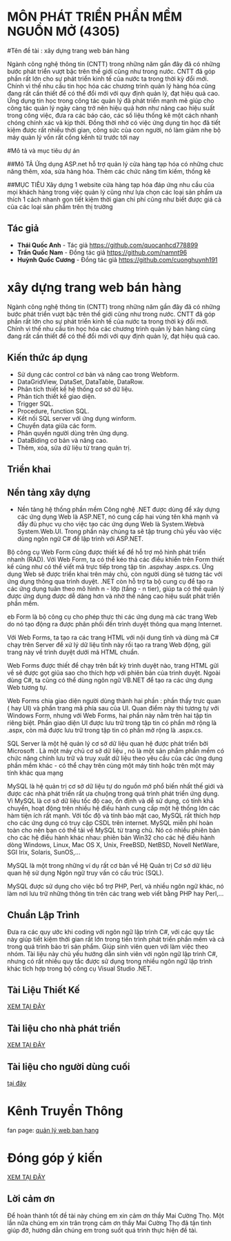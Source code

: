 # MÔN PHÁT TRIỂN PHẦN MỀM NGUỒN MỞ (4305)

#Tên đề tài : xây dựng trang web bán hàng


                
Ngành công nghệ thông tin (CNTT) trong những năm gần đây đã có những bước phát triển vượt bậc trên thế giới cũng như trong nước. CNTT đã góp phần rất lớn cho sự phát triển kinh tế của nước ta trong thời kỳ đổi mới. Chính vì thế nhu cầu tin học hóa các chương trình quản lý hàng hóa cũng đang rất cần thiết để có thể đổi mới với quy định quản lý, đạt hiệu quả cao. 
Ứng dụng tin học trong công tác quản lý đã phát triển mạnh mẽ giúp cho công tác quản lý ngày càng trở nên hiệu quả hơn như nâng cao hiệu suất trong công việc, đưa ra các báo cáo, các số liệu thống kê một cách nhanh chóng chính xác và kịp thời. Đồng thời nhờ có việc ứng dụng tin học đã tiết kiệm được rất nhiều thời gian, công sức của con người, nó làm giảm nhẹ bộ máy quản lý vốn rất cồng kềnh từ trước tới nay

#Mô tả và mục tiêu dự án

##Mô TẢ
Ứng dụng ASP.net hỗ trợ quản lý cửa hàng tạp hóa có những chưc năng thêm, xóa, sửa hàng hóa. Thêm các chức năng tìm kiếm, thống kê

##MỤC TIÊU
Xây dựng 1 website cửa hàng tạp hóa đáp ứng nhu cầu của mọi khách hàng trong việc quản lý cũng như lựa chọn các loại sản phẩm  ưa thích  1 cách nhanh gọn tiết kiệm thời gian chi phí cũng như biết được giá cả của các loại sản phẩm trên thị trường

## Tác giả

* **Thái Quốc Anh** - Tác giả  https://github.com/quocanhcd778899
* **Trần Quốc Nam** - Đồng tác giả  https://github.com/namnt96
* **Huỳnh Quốc Cương** - Đồng tác giả https://github.com/cuonghuynh191



# xây dựng trang web bán hàng
                

Ngành công nghệ thông tin (CNTT) trong những năm gần đây đã có những bước phát triển vượt bậc trên thế giới cũng như trong nước. CNTT đã góp phần rất lớn cho sự phát triển kinh tế của nước ta trong thời kỳ đổi mới. Chính vì thế nhu cầu tin học hóa các chương trình quản lý bán hàng cũng đang rất cần thiết để có thể đổi mới với quy định quản lý, đạt hiệu quả cao. 




## Kiến thức áp dụng
* Sử dụng các control cơ bản và nâng cao trong Webform. 
* DataGridView, DataSet, DataTable, DataRow.
* Phân tích thiết kế hệ thống cơ sở dữ liệu.
* Phân tích thiết kế giao diện.
* Trigger SQL.
* Procedure, function SQL.
* Kết nối SQL server với ứng dụng winform.
* Chuyển data giữa các form.
* Phân quyền người dùng trên ứng dụng.
* DataBiding cơ bản và nâng cao.
* Thêm, xóa, sửa dữ liệu từ trang quản trị.


## Triển khai



## Nền tảng xây dựng

*  Nền tảng hệ thống phần mềm
Công nghệ .NET được dùng để xây dựng các ứng dụng Web là ASP.NET, nó cung cấp hai vùng tên khá mạnh và đầy đủ phục vụ cho việc tạo các ứng dụng Web là System.Webvà System.Web.UI. Trong phần này chúng ta sẽ tập trung chủ yếu vào việc dùng ngôn ngữ C# để lập trình với ASP.NET.

Bộ công cụ Web Form cũng được thiết kế để hỗ trợ mô hình phát triển nhanh (RAD). Với Web Form, ta có thể kéo thả các điều khiển trên Form thiết kế cũng như có thể viết mã trực tiếp trong tập tin .aspxhay .aspx.cs. Ứng dụng Web sẽ được triển khai trên máy chủ, còn người dùng sẽ tương tác với ứng dụng thông qua trình duyệt. .NET còn hỗ trợ ta bộ cung cụ để tạo ra các ứng dụng tuân theo mô hình n - lớp (tầng - n tier), giúp ta có thể quản lý được ứng dụng được dễ dàng hơn và nhờ thế nâng cao hiệu suất phát triển phần mềm.

eb Form là bộ công cụ cho phép thực thi các ứng dụng mà các trang Web do nó tạo động ra được phân phối đến trình duyệt thông qua mạng Internet.

Với Web Forms, ta tạo ra các trang HTML với nội dung tĩnh và dùng mã C# chạy trên Server để xử lý dữ liệu tĩnh này rồi tạo ra trang Web động, gửi trang này về trình duyệt dưới mã HTML chuẩn.

Web Forms được thiết để chạy trên bất kỳ trình duyệt nào, trang HTML gửi về sẽ được gọt giũa sao cho thích hợp với phiên bản của trình duyệt. Ngoài dùng C#, ta cũng có thể dùng ngôn ngữ VB.NET để tạo ra các ứng dụng Web tương tự.

Web Forms chia giao diện người dùng thành hai phần : phần thấy trực quan ( hay UI) và phần trang mã phía sau của UI. Quan điểm này thì tương tự với Windows Form, nhưng với Web Forms, hai phần này nằm trên hai tập tin riêng biệt. Phần giao diện UI được lưu trữ trong tập tin có phần mở rộng là .aspx, còn mã được lưu trữ trong tập tin có phần mở rộng là .aspx.cs.

SQL Server là một hệ quản lý cơ sở dữ liệu quan hệ được phát triển bởi Microsoft . Là một máy chủ cơ sở dữ liệu , nó là một sản phẩm phần mềm có chức năng chính lưu trữ và truy xuất dữ liệu theo yêu cầu của các ứng dụng phần mềm khác - có thể chạy trên cùng một máy tính hoặc trên một máy tính khác qua mạng 

MySQL là hệ quản trị cơ sở dữ liệu tự do nguồn mở phổ biến nhất thế giới và được các nhà phát triển rất ưa chuộng trong quá trình phát triển ứng dụng. Vì MySQL là cơ sở dữ liệu tốc độ cao, ổn định và dễ sử dụng, có tính khả chuyển, hoạt động trên nhiều hệ điều hành cung cấp một hệ thống lớn các hàm tiện ích rất mạnh. Với tốc độ và tính bảo mật cao, MySQL rất thích hợp cho các ứng dụng có truy cập CSDL trên internet. MySQL miễn phí hoàn toàn cho nên bạn có thể tải về MySQL từ trang chủ. Nó có nhiều phiên bản cho các hệ điều hành khác nhau: phiên bản Win32 cho các hệ điều hành dòng Windows, Linux, Mac OS X, Unix, FreeBSD, NetBSD, Novell NetWare, SGI Irix, Solaris, SunOS,...

MySQL là một trong những ví dụ rất cơ bản về Hệ Quản trị Cơ sở dữ liệu quan hệ sử dụng Ngôn ngữ truy vấn có cấu trúc (SQL).

MySQL được sử dụng cho việc bổ trợ PHP, Perl, và nhiều ngôn ngữ khác, nó làm nơi lưu trữ những thông tin trên các trang web viết bằng PHP hay Perl,...



## Chuẩn Lập Trình

Đưa ra các quy ước khi coding với ngôn ngữ lập trình C#, với các quy tắc này giúp tiết kiệm thời gian rất lớn trong tiến trình phát triển phần mềm và cả trong quá trình bảo trì sản phẩm. Giúp sinh viên quen với làm việc theo nhóm.
Tài liệu này chủ yếu hướng dẫn sinh viên với ngôn ngữ lập trình C#, nhưng có rất nhiều quy tắc được sử dụng trong nhiều ngôn ngữ lập trình khác tích hợp trong bộ công cụ Visual Studio .NET.

## Tài Liệu Thiết Kế
[XEM TẠI ĐÂY](https://github.com/goupbaocao4305/trang-web-ban-hang/blob/Th%C3%A1i-Qu%E1%BB%91c-Anh/T%C3%A0iLi%E1%BB%87uTh%E1%BA%BFtK%E1%BA%BF.md)

## Tài liệu cho nhà phát triển

[XEM TẠI ĐÂY](https://github.com/goupbaocao4305/trang-web-ban-hang/blob/Th%C3%A1i-Qu%E1%BB%91c-Anh/T%C3%A0iLi%E1%BB%87uChoNh%C3%A0Ph%C3%A1tTri%E1%BB%85n.md)

## Tài liệu cho người dùng cuối
 [tại đây](https://github.com/goupbaocao4305/trang-web-ban-hang/blob/Th%C3%A1i-Qu%E1%BB%91c-Anh/Nguoidungcuoi.md)

# Kênh Truyền Thông
fan page: [quản lý web ban hang](https://www.facebook.com/Website-Qu%E1%BA%A3n-l%C3%BD-b%C3%A1n-h%C3%A0ng-Aspnet-186587715212966/?notif_t=page_invite_accepted&notif_id=1500185312002536/)

# Đóng góp ý kiến
[XEM TẠI ĐÂY](https://github.com/goupbaocao4305/trang-web-ban-hang/blob/Th%C3%A1i-Qu%E1%BB%91c-Anh/Donggop)

## Lời cảm ơn


Để hoàn thành tốt đề tài này chúng em xin cảm ơn thầy Mai Cường Thọ. Một lần nữa chúng em xin trân trọng cảm ơn thầy Mai Cường Thọ đã tận tình giúp đỡ, hướng dẫn chúng em trong suốt quá trình thực hiện đề tài.
